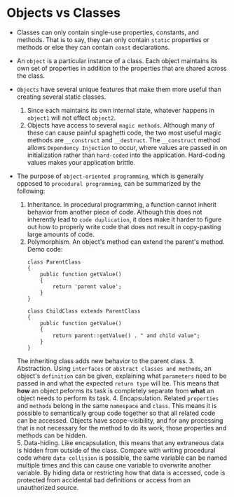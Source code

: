 # Objects vs Classes

- Classes can only contain single-use properties, constants, and methods.  That is to say, they can only contain `static` properties or methods or else they can contain `const` declarations.
- An `object` is a particular instance of a class.  Each object maintains its own set of properties in addition to the properties that are shared across the class.
- `Objects` have several unique features that make them more useful than creating several static classes.
    1. Since each maintains its own internal state, whatever happens in `object1` will not effect `object2`.  
    2. Objects have access to several `magic methods`.  Although many of these can cause painful spaghetti code, the two most useful magic methods are `__construct` and `__destruct`.  The `__construct` method allows `Dependency Injection` to occur, where values are passed in on initialization rather than `hard-coded` into the application.  Hard-coding values makes your application brittle.
- The purpose of `object-oriented programming`, which is generally opposed to `procedural programming`, can be summarized by the following:
    1. Inheritance.  In procedural programming, a function cannot inherit behavior from another piece of code.  Although this does not inherently lead to `code duplication`, it does make it harder to figure out how to properly write code that does not result in copy-pasting large amounts of code.
    2. Polymorphism.  An object's method can extend the parent's method.  Demo code:
        ```
        class ParentClass
        {
            public function getValue()
            {
                return 'parent value';
            }
        }
        
        class ChildClass extends ParentClass
        {
            public function getValue()
            {
                return parent::getValue() . " and child value";
            }
        }
        ```
        
    The inheriting class adds new behavior to the parent class.
    3. Abstraction.  Using `interfaces` or `abstract classes and methods`, an object's `definition` can be given, explaining what `parameters` need to be passed in and what the expected `return type` will be.  This means that **how** an object peforms its task is completely separate from **what** an object needs to perform its task.
    4. Encapsulation.   Related `properties` and `methods` belong in the same `namespace` and `class`.  This means it is possible to semantically group code together so that all related code can be accessed.  Objects have scope-visibility, and for any processing that is not necessary for the method to do its work, those properties and methods can be hidden.  
    5. Data-hiding.  Like encapsulation, this means that any extraneous data is hidden from outside of the class.  Compare with writing procedural code where `data collision` is possible, the same variable can be named multiple times and this can cause one variable to overwrite another variable.  By hiding data or restricting how that data is accessed, code is protected from accidental bad definitions or access from an unauthorized source.


